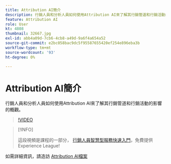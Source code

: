```yaml
---
title: Attribution AI簡介
description: 行銷人員和分析人員如何使用Attribution AI來了解其行銷管道和行銷活動的影響的概觀。
feature: Attribution AI
role: User
kt: 4808
thumbnail: 32667.jpg
exl-id: abb4a09d-7cb6-4cb8-a49d-9a6f4a654a52
source-git-commit: e2bc058bac9dc5f95587655420ef254e896eba3b
workflow-type: tm+mt
source-wordcount: '93'
ht-degree: 0%

---
```


# Attribution AI簡介

行銷人員和分析人員如何使用Attribution AI來了解其行銷管道和行銷活動的影響的概觀。

>[!VIDEO](https://video.tv.adobe.com/v/32667?quality=12&learn=on)

>[!INFO]
>
> 這段視頻是課程的一部分， [行銷人員智慧型服務快速入門](https://experienceleague.adobe.com/?recommended=ExperiencePlatform-U-1-2020.1.intelligentservices)，免費提供Experience League!

如需詳細資訊，請造訪 [Attribution AI檔案](https://experienceleague.adobe.com/docs/experience-platform/intelligent-services/attribution-ai/overview.html)
